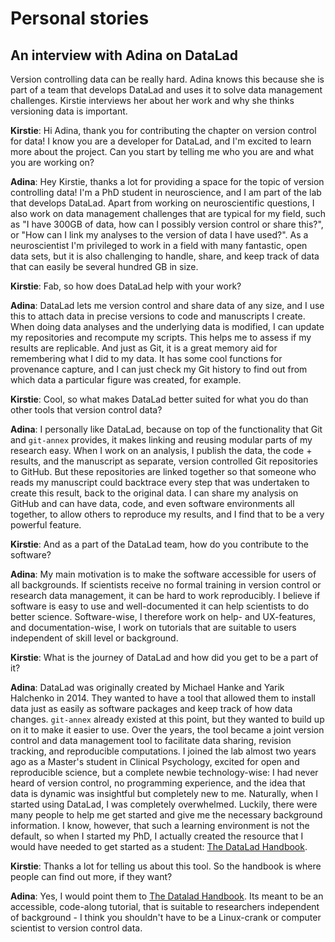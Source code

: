 # Personal stories

## An interview with Adina on DataLad

Version controlling data can be really hard. Adina knows this because she is part
of a team that develops DataLad and uses it to solve data management challenges.
Kirstie interviews her about her work and why she thinks versioning data is
important.


**Kirstie**: Hi Adina, thank you for contributing the chapter on version control
for data!
I know you are a developer for DataLad, and I'm excited to learn more about the
project.
Can you start by telling me who you are and what you are working on?

**Adina**: Hey Kirstie, thanks a lot for providing a space for the topic of
version controlling data!
I'm a PhD student in neuroscience, and I am part of the lab that develops DataLad.
Apart from working on neuroscientific questions, I also work on data management
challenges that are typical for my field, such as "I have 300GB of data, how can
I possibly version control or share this?", or "How can I link my analyses to the
version of data I have used?".
As a neuroscientist I'm privileged to work in a field with many fantastic, open
data sets, but it is also challenging to handle, share, and keep track of data
that can easily be several hundred GB in size.

**Kirstie**: Fab, so how does DataLad help with your work?

**Adina**: DataLad lets me version control and share data of any size, and I use
this to attach data in precise versions to code and manuscripts I create.
When doing data analyses and the underlying data is modified, I can update my
repositories and recompute my scripts.
This helps me to assess if my results are replicable.
And just as Git, it is a great memory aid for remembering what I did to my data.
It has some cool functions for provenance capture, and I can just check my Git
history to find out from which data a particular figure was created, for example.


**Kirstie**: Cool, so what makes DataLad better suited for what you do than other
tools that version control data?

**Adina**: I personally like DataLad, because on top of the functionality that
Git and `git-annex` provides, it makes linking and reusing modular parts of my
research easy.
When I work on an analysis, I publish the data, the code + results, and the
manuscript as separate, version controlled Git repositories to GitHub.
But these repositories are linked together so that someone who reads my
manuscript could backtrace every step that was undertaken to create this result,
back to the original data.
I can share my analysis on GitHub and can have data, code, and even software
environments all together, to allow others to reproduce my results, and I find
that to be a very powerful feature.

**Kirstie**: And as a part of the DataLad team, how do you contribute to the software?

**Adina**: My main motivation is to make the software accessible for users of all
backgrounds.
If scientists receive no formal training in version control or research data
management, it can be hard to work reproducibly.
I believe if software is easy to use and well-documented it can help scientists
to do better science.
Software-wise, I therefore work on help- and UX-features, and documentation-wise,
I work on tutorials that are suitable to users independent of skill level or
background.

**Kirstie**: What is the journey of DataLad and how did you get to be a part of
it?

**Adina**: DataLad was originally created by Michael Hanke and Yarik Halchenko
in 2014.
They wanted to have a tool that allowed them to install data just as easily as
software packages and keep track of how data changes.
`git-annex` already existed at this point, but they wanted to build up on it to
make it easier to use.
Over the years, the tool became a joint version control and data management tool
to facilitate data sharing, revision tracking, and reproducible computations.
I joined the lab almost two years ago as a Master's student in Clinical
Psychology, excited for open and reproducible science, but a complete newbie
technology-wise:
I had never heard of version control, no programming experience, and the idea
that data is dynamic was insightful but completely new to me.
Naturally, when I started using DataLad, I was completely overwhelmed.
Luckily, there were many people to help me get started and give me the necessary
background information.
I know, however, that such a learning environment is not the default, so when I
started my PhD, I actually created the resource that I would have needed to get
started as a student: [The DataLad Handbook](http://handbook.datalad.org).

**Kirstie**: Thanks a lot for telling us about this tool. So the handbook is
where people can find out more, if they want?

**Adina**: Yes, I would point them to [The Datalad Handbook](http://handbook.datalad.org).
Its meant to be an accessible, code-along tutorial, that is suitable to
researchers independent of background - I think you shouldn't have to be a
Linux-crank or computer scientist to version control data.
